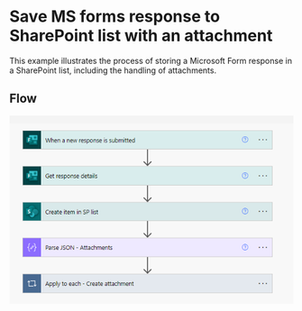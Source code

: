 # Save MS forms response to SharePoint list with an attachment
This example illustrates the process of storing a Microsoft Form response in a SharePoint list, including the handling of attachments.

## Flow

![Alt text](FormFlow.png)